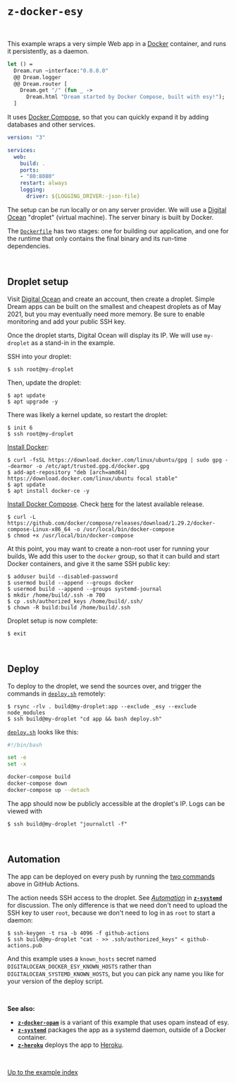 # `z-docker-esy`

<br>

This example wraps a very simple Web app in a
[Docker](https://en.wikipedia.org/wiki/Docker_(software)) container, and runs
it persistently, as a daemon.

```ocaml
let () =
  Dream.run ~interface:"0.0.0.0"
  @@ Dream.logger
  @@ Dream.router [
    Dream.get "/" (fun _ ->
      Dream.html "Dream started by Docker Compose, built with esy!");
  ]
```

It uses [Docker Compose](https://docs.docker.com/compose/), so that you can
quickly expand it by adding databases and other services.

```yaml
version: "3"

services:
  web:
    build: .
    ports:
    - "80:8080"
    restart: always
    logging:
      driver: ${LOGGING_DRIVER:-json-file}
```

The setup can be run locally or on any server provider. We will use a [Digital
Ocean](https://digitalocean.com) "droplet" (virtual machine). The server binary is built by Docker.

The
[`Dockerfile`](https://github.com/aantron/dream/blob/master/example/z-docker-esy/Dockerfile)
has two stages: one for building our application, and one for the runtime that
only contains the final binary and its run-time dependencies.

<br>

## Droplet setup

Visit [Digital Ocean](https://digitalocean.com) and create an account, then
create a droplet. Simple Dream apps can be built on the smallest and cheapest
droplets as of May 2021, but you may eventually need more memory. Be sure to
enable monitoring and add your public SSH key.

Once the droplet starts, Digital Ocean will display its IP. We will use
`my-droplet` as a stand-in in the example.

SSH into your droplet:

```
$ ssh root@my-droplet
```

Then, update the droplet:

```
$ apt update
$ apt upgrade -y
```

There was likely a kernel update, so restart the droplet:

```
$ init 6
$ ssh root@my-droplet
```

[Install Docker](https://www.digitalocean.com/community/tutorials/how-to-install-and-use-docker-on-ubuntu-20-04):

```
$ curl -fsSL https://download.docker.com/linux/ubuntu/gpg | sudo gpg --dearmor -o /etc/apt/trusted.gpg.d/docker.gpg
$ add-apt-repository "deb [arch=amd64] https://download.docker.com/linux/ubuntu focal stable"
$ apt update
$ apt install docker-ce -y
```

[Install Docker Compose](https://www.digitalocean.com/community/tutorials/how-to-install-and-use-docker-compose-on-ubuntu-20-04).
Check [here](https://github.com/docker/compose/releases) for the latest
available release.

```
$ curl -L https://github.com/docker/compose/releases/download/1.29.2/docker-compose-Linux-x86_64 -o /usr/local/bin/docker-compose
$ chmod +x /usr/local/bin/docker-compose
```

At this point, you may want to create a non-root user for running your builds,
We add this user to the `docker` group, so that it can build and start Docker
containers, and give it the same SSH public key:

```
$ adduser build --disabled-password
$ usermod build --append --groups docker
$ usermod build --append --groups systemd-journal
$ mkdir /home/build/.ssh -m 700
$ cp .ssh/authorized_keys /home/build/.ssh/
$ chown -R build:build /home/build/.ssh
```

Droplet setup is now complete:

```
$ exit
```

<br>

## Deploy

To deploy to the droplet, we send the sources over, and trigger the commands
in
[`deploy.sh`](https://github.com/aantron/dream/blob/master/example/z-docker-esy/deploy.sh)
remotely:

```
$ rsync -rlv . build@my-droplet:app --exclude _esy --exclude node_modules
$ ssh build@my-droplet "cd app && bash deploy.sh"
```

[`deploy.sh`](https://github.com/aantron/dream/blob/master/example/z-docker-esy/deploy.sh)
looks like this:

```bash
#!/bin/bash

set -e
set -x

docker-compose build
docker-compose down
docker-compose up --detach
```

The app should now be publicly accessible at the droplet's IP. Logs can be
viewed with

```
$ ssh build@my-droplet "journalctl -f"
```

<br>

## Automation

The app can be deployed on every push by running the [two commands](#deploy)
above in GitHub Actions.

The action needs SSH access to the droplet. See
[*Automation*](../z-systemd#automation) in
[**`z-systemd`**](../z-systemd#automation) for discussion. The only difference
is that we need don't need to upload the SSH key to user `root`, because we
don't need to log in as `root` to start a daemon:

```
$ ssh-keygen -t rsa -b 4096 -f github-actions
$ ssh build@my-droplet "cat - >> .ssh/authorized_keys" < github-actions.pub
```

And this example uses a `known_hosts` secret named
`DIGITALOCEAN_DOCKER_ESY_KNOWN_HOSTS` rather than
`DIGITALOCEAN_SYSTEMD_KNOWN_HOSTS`, but you can pick any name you like for your
version of the deploy script.

<br>

**See also:**

- [**`z-docker-opam`**](../z-docker-opam#folders-and-files) is a variant of this example
  that uses opam instead of esy.
- [**`z-systemd`**](../z-systemd#folders-and-files) packages the app as a systemd daemon,
  outside of a Docker container.
- [**`z-heroku`**](../z-heroku#folders-and-files) deploys the app to
  [Heroku](https://heroku.com).

<br>

[Up to the example index](../#deploying)
